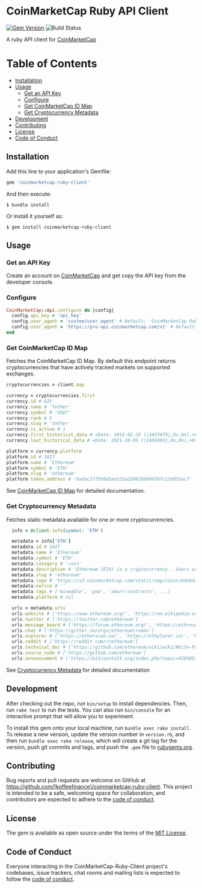 # CoinMarketCap Ruby API Client

[![Gem Version](https://badge.fury.io/rb/coinmarketcap-ruby-client.svg)](https://badge.fury.io/rb/coinmarketcap-ruby-client) ![Build Status](https://github.com/koffeefinance/coinmarketcap-ruby-client/actions/workflows/ruby.yml/badge.svg)

A ruby API client for [CoinMarketCap](https://coinmarketcap.com/api/documentation/v1/)

# Table of Contents

- [Installation](#installation)
- [Usage](#usage)
  - [Get an API Key](#get-an-api-token)
  - [Configure](#configure)
  - [Get CoinMarketCap ID Map](#get-coinmarketcap-id-map)
  - [Get Cryptocurrency Metadata](#get-cryptocurrency-metadata)
- [Development](#development)
- [Contributing](#contributing)
- [License](#license)
- [Code of Conduct](#code-of-conduct)

## Installation

Add this line to your application's Gemfile:

```ruby
gem 'coinmarketcap-ruby-client'
```

And then execute:

    $ bundle install

Or install it yourself as:

    $ gem install coinmarketcap-ruby-client

## Usage

### Get an API Key

Create an account on [CoinMarketCap](https://pro.coinmarketcap.com/) and get copy the API key from the developer console.

### Configure

```ruby
CoinMarketCap::Api.configure do |config|
  config.api_key = 'api_key'
  config.user_agent = 'custom/user_agent' # Default: 'CoinMarketCap Ruby Client/1.0.0'
  config.user_agent = 'https://pro-api.coinmarketcap.com/v1' # Default: 'https://pro-api.coinmarketcap.com/v1'
end
```

### Get CoinMarketCap ID Map

Fetches the CoinMarketCap ID Map. By default this endpoint returns cryptocurrencies that have actively tracked markets on supported exchanges.

```ruby
cryptocurrencies = client.map

currency = cryptocurrencies.first
currency.id # 825
currency.name # 'Tether'
currency.symbol # 'USDT'
currency.rank # 5
currency.slug # 'tether'
currency.is_active # 1
currency.first_historical_data # <Date: 2015-02-25 ((2457079j,0s,0n),+0s,2299161j)>
currency.last_historical_data # <Date: 2021-10-05 ((2459493j,0s,0n),+0s,2299161j)>

platform = currency.platform
platform.id # 1027
platform.name # 'Ethereum'
platform.symbol # 'ETH'
platform.slug # 'ethereum'
platform.token_address # '0xdac17f958d2ee523a2206206994597c13d831ec7'
```

See [CoinMarketCap ID Map](https://coinmarketcap.com/api/documentation/v1/#operation/getV1CryptocurrencyMap) for detailed documentation.

### Get Cryptocurrency Metadata

Fetches static metadata available for one or more cryptocurrencies.

```ruby
  info = @client.info(symbol: 'ETH')

  metadata = info['ETH']
  metadata.id # 1027
  metadata.name # 'Ethereum'
  metadata.symbol # 'ETH'
  metadata.category # 'coin'
  metadata.description # 'Ethereum (ETH) is a cryptocurrency . Users are able to generate ETH ...'
  metadata.slug # 'ethereum'
  metadata.logo # 'https://s2.coinmarketcap.com/static/img/coins/64x64/1027.png'
  metadata.notice # ''
  metadata.tags # ['mineable', 'pow', 'smart-contracts', ...]
  metadata.platform # nil

  urls = metadata.urls
  urls.website # ['https://www.ethereum.org/', 'https://en.wikipedia.org/wiki/Ethereum']
  urls.twitter # ['https://twitter.com/ethereum']
  urls.message_board # ['https://forum.ethereum.org/', 'https://ethresear.ch/']
  urls.chat # ['https://gitter.im/orgs/ethereum/rooms']
  urls.explorer # ['https://etherscan.io/', 'https://ethplorer.io/', 'https://blockchair.com/ethereum', ...]
  urls.reddit # ['https://reddit.com/r/ethereum']
  urls.technical_doc # ['https://github.com/ethereum/wiki/wiki/White-Paper']
  urls.source_code # ['https://github.com/ethereum']
  urls.announcement # ['https://bitcointalk.org/index.php?topic=428589.0']
```

See [Cryptocurrency Metadata](https://coinmarketcap.com/api/documentation/v1/#operation/getV1CryptocurrencyInfo) for detailed documentation

## Development

After checking out the repo, run `bin/setup` to install dependencies. Then, run `rake test` to run the tests. You can also run `bin/console` for an interactive prompt that will allow you to experiment.

To install this gem onto your local machine, run `bundle exec rake install`. To release a new version, update the version number in `version.rb`, and then run `bundle exec rake release`, which will create a git tag for the version, push git commits and tags, and push the `.gem` file to [rubygems.org](https://rubygems.org).

## Contributing

Bug reports and pull requests are welcome on GitHub at https://github.com/[koffeefinance]/coinmarketcap-ruby-client. This project is intended to be a safe, welcoming space for collaboration, and contributors are expected to adhere to the [code of conduct](https://github.com/koffeefinance/coinmarketcap-ruby-client/blob/master/CODE_OF_CONDUCT.md).

## License

The gem is available as open source under the terms of the [MIT License](https://opensource.org/licenses/MIT).

## Code of Conduct

Everyone interacting in the CoinMarketCap-Ruby-Client project's codebases, issue trackers, chat rooms and mailing lists is expected to follow the [code of conduct](https://github.com/koffeefinance/coinmarketcap-ruby-client/blob/master/CODE_OF_CONDUCT.md).
